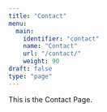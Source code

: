 ```yaml
---
title: "Contact"
menu:
  main:
    identifier: "contact"
    name: "Contact"
    url: "/contact/"
    weight: 90
draft: false
type: "page"
---
```


This is the Contact Page. 
